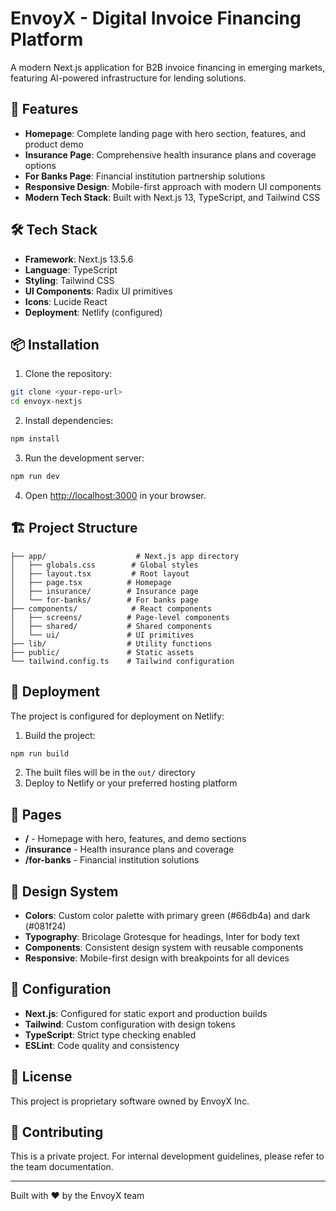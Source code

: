 # EnvoyX - Digital Invoice Financing Platform

A modern Next.js application for B2B invoice financing in emerging markets, featuring AI-powered infrastructure for lending solutions.

## 🚀 Features

- **Homepage**: Complete landing page with hero section, features, and product demo
- **Insurance Page**: Comprehensive health insurance plans and coverage options
- **For Banks Page**: Financial institution partnership solutions
- **Responsive Design**: Mobile-first approach with modern UI components
- **Modern Tech Stack**: Built with Next.js 13, TypeScript, and Tailwind CSS

## 🛠️ Tech Stack

- **Framework**: Next.js 13.5.6
- **Language**: TypeScript
- **Styling**: Tailwind CSS
- **UI Components**: Radix UI primitives
- **Icons**: Lucide React
- **Deployment**: Netlify (configured)

## 📦 Installation

1. Clone the repository:
```bash
git clone <your-repo-url>
cd envoyx-nextjs
```

2. Install dependencies:
```bash
npm install
```

3. Run the development server:
```bash
npm run dev
```

4. Open [http://localhost:3000](http://localhost:3000) in your browser.

## 🏗️ Project Structure

```
├── app/                    # Next.js app directory
│   ├── globals.css        # Global styles
│   ├── layout.tsx         # Root layout
│   ├── page.tsx          # Homepage
│   ├── insurance/        # Insurance page
│   └── for-banks/        # For banks page
├── components/            # React components
│   ├── screens/          # Page-level components
│   ├── shared/           # Shared components
│   └── ui/               # UI primitives
├── lib/                  # Utility functions
├── public/               # Static assets
└── tailwind.config.ts    # Tailwind configuration
```

## 🚀 Deployment

The project is configured for deployment on Netlify:

1. Build the project:
```bash
npm run build
```

2. The built files will be in the `out/` directory
3. Deploy to Netlify or your preferred hosting platform

## 📄 Pages

- **/** - Homepage with hero, features, and demo sections
- **/insurance** - Health insurance plans and coverage
- **/for-banks** - Financial institution solutions

## 🎨 Design System

- **Colors**: Custom color palette with primary green (#66db4a) and dark (#081f24)
- **Typography**: Bricolage Grotesque for headings, Inter for body text
- **Components**: Consistent design system with reusable components
- **Responsive**: Mobile-first design with breakpoints for all devices

## 🔧 Configuration

- **Next.js**: Configured for static export and production builds
- **Tailwind**: Custom configuration with design tokens
- **TypeScript**: Strict type checking enabled
- **ESLint**: Code quality and consistency

## 📝 License

This project is proprietary software owned by EnvoyX Inc.

## 🤝 Contributing

This is a private project. For internal development guidelines, please refer to the team documentation.

---

Built with ❤️ by the EnvoyX team